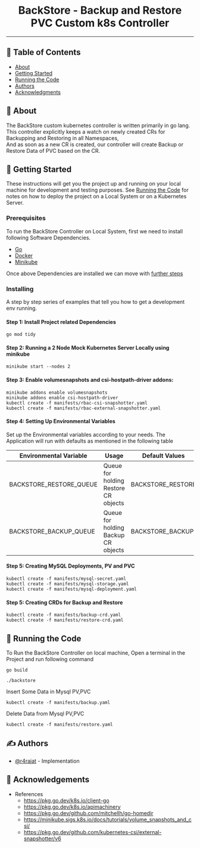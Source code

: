 <h1 align="center">BackStore - Backup and Restore PVC Custom k8s Controller</h1>

---


## 📝 Table of Contents

- [About](#about)
- [Getting Started](#getting_started)
- [Running the Code](#run)
- [Authors](#authors)
- [Acknowledgments](#acknowledgement)

## 🧐 About <a name = "about"></a>

The BackStore custom kubernetes controller is written primarily in go lang. This controller explicitly keeps a watch on newly created CRs for Backupping and Restoring in all Namespaces,<br>
And as soon as a new CR is created, our controller will create Backup or Restore Data of PVC based on the CR.

## 🏁 Getting Started <a name = "getting_started"></a>

These instructions will get you the project up and running on your local machine for development and testing purposes. See [Running the Code](#run) for notes on how to deploy the project on a Local System or on a Kubernetes Server.

### Prerequisites

To run the BackStore Controller on Local System, first we need to install following Software Dependencies.

- [Go](https://go.dev/dl/)
- [Docker](https://docs.docker.com/get-docker/)
- [Minikube](https://minikube.sigs.k8s.io/docs/start/)

Once above Dependencies are installed we can move with [further steps](#installing)

### Installing <a name = "installing"></a>

A step by step series of examples that tell you how to get a development env running.

#### Step 1: Install Project related Dependencies
```
go mod tidy
```

#### Step 2: Running a 2 Node Mock Kubernetes Server Locally using minikube
```
minikube start --nodes 2
```

#### Step 3: Enable volumesnapshots and csi-hostpath-driver addons:
```
minikube addons enable volumesnapshots
minikube addons enable csi-hostpath-driver
kubectl create -f manifests/rbac-csi-snapshotter.yaml
kubectl create -f manifests/rbac-external-snapshotter.yaml
```

#### Step 4: Setting Up Environmental Variables

Set up the Environmental variables according to your needs. The Application will run with defaults as mentioned in the following table

| Environmental Variable  | Usage                                | Default Values    |
|-------------------------|--------------------------------------|-------------------|
| BACKSTORE_RESTORE_QUEUE | Queue for holding Restore CR objects | BACKSTORE_RESTORE |
| BACKSTORE_BACKUP_QUEUE  | Queue for holding Backup CR objects  | BACKSTORE_BACKUP  |


#### Step 5: Creating MySQL Deployments, PV and PVC
```
kubectl create -f manifests/mysql-secret.yaml
kubectl create -f manifests/mysql-storage.yaml
kubectl create -f manifests/mysql-deployment.yaml
```

#### Step 5: Creating CRDs for Backup and Restore
```
kubectl create -f manifests/backup-crd.yaml
kubectl create -f manifests/restore-crd.yaml
```


## 🔧 Running the Code <a name = "run"></a>

To Run the BackStore Controller on local machine, Open a terminal in the Project and run following command
```
go build
```
```
./backstore
```

Insert Some Data in Mysql PV,PVC

```
kubectl create -f manifests/backup.yaml
```
Delete Data from Mysql PV,PVC
```
kubectl create -f manifests/restore.yaml
```


## ✍️ Authors <a name = "authors"></a>

- [@r4rajat](https://github.com/r4rajat) - Implementation

## 🎉 Acknowledgements <a name = "acknowledgement"></a>

- References
    - https://pkg.go.dev/k8s.io/client-go
    - https://pkg.go.dev/k8s.io/apimachinery
    - https://pkg.go.dev/github.com/mitchellh/go-homedir
    - https://minikube.sigs.k8s.io/docs/tutorials/volume_snapshots_and_csi/
    - https://pkg.go.dev/github.com/kubernetes-csi/external-snapshotter/v6